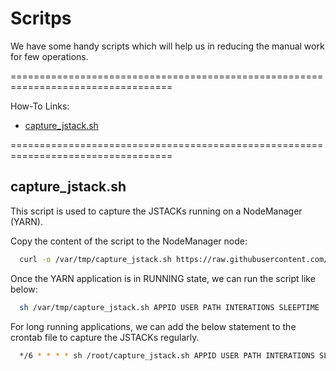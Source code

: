 
# Scritps

We have some handy scripts which will help us in reducing the manual work for few operations.

==================================================================================

How-To Links:

- [capture_jstack.sh](https://github.com/Deepannagaraj/scripts?tab=readme-ov-file#capture_jstacksh)

==================================================================================

## capture_jstack.sh

This script is used to capture the JSTACKs running on a NodeManager (YARN).

Copy the content of the script to the NodeManager node:
```bash
  curl -o /var/tmp/capture_jstack.sh https://raw.githubusercontent.com/Deepannagaraj/scripts/main/capture_jstack.sh
```

Once the YARN application is in RUNNING state, we can run the script like below:
```bash
  sh /var/tmp/capture_jstack.sh APPID USER PATH INTERATIONS SLEEPTIME
```

For long running applications, we can add the below statement to the crontab file to capture the JSTACKs regularly.
```bash
  */6 * * * * sh /root/capture_jstack.sh APPID USER PATH INTERATIONS SLEEPTIME >> /PATH_TO/command_output.txt
```
